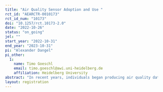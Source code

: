 ```yaml
---
title: "Air Quality Sensor Adoption and Use "
rct_id: "AEARCTR-0010173"
rct_id_num: "10173"
doi: "10.1257/rct.10173-2.0"
date: "2022-10-26"
status: "on_going"
jel: ""
start_year: "2022-10-31"
end_year: "2023-10-31"
pi: "Alexander Dangel"
pi_other:
  1:
    name: Timo Goeschl
    email: timo.goeschl@awi.uni-heidelberg.de
    affiliation: Heidelberg University
abstract: "In recent years, individuals began producing air quality data (AQD) by purchasing and using air quality sensors. At a low cost to adopters, this personalized, real-time AQD can inform individual decision-making (e.g. air pollution responses) and contribute to publicly available pollution maps. Recent research shows that socioeconomic status predicts air quality sensor adoption, potentially exacerbating existing spatial inequalities in AQD and health damages from air pollution. However, willingness to pay for this technology and its usage patterns are not yet well understood, in particular among different socioeconomic groups. We conduct a field experiment in a socioeconomically heterogeneous, high pollution setting in the United States to evaluate the adoption and use of low-cost air quality sensors. "
layout: registration
---
```


